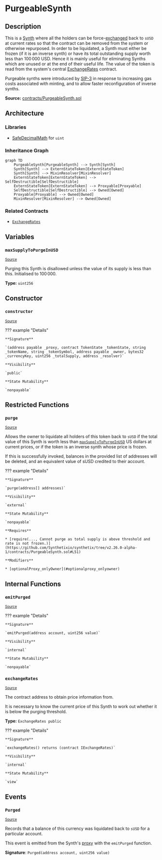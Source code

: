 # PurgeableSynth

## Description

This is a [Synth](Synth.md) where all the holders can be force-[exchanged](Synthetix.md#exchange) back to `sUSD` at current rates so that the contract can be removed from the system or otherwise repurposed. In order to be liquidated, a Synth must either be frozen (if it is an inverse synth) or have its total outstanding supply worth less than $100\,000$ USD. Hence it is mainly useful for eliminating Synths which are unused or at the end of their useful life. The value of the token is read from the system's central [ExchangeRates](ExchangeRates.md) contract.

Purgeable synths were introduced by [SIP-3](https://github.com/Synthetixio/SIPs/blob/master/SIPS/sip-3.md) in response to increasing gas costs associated with minting, and to allow faster reconfiguration of inverse synths.

**Source:** [contracts/PurgeableSynth.sol](https://github.com/Synthetixio/synthetix/tree/v2.26.0-alpha-1/contracts/PurgeableSynth.sol)

## Architecture

### Libraries

- [SafeDecimalMath](/contracts/source/libraries/SafeDecimalMath) for `uint`

### Inheritance Graph

```mermaid
graph TD
    PurgeableSynth[PurgeableSynth] --> Synth[Synth]
    Synth[Synth] --> ExternStateToken[ExternStateToken]
    Synth[Synth] --> MixinResolver[MixinResolver]
    ExternStateToken[ExternStateToken] --> SelfDestructible[SelfDestructible]
    ExternStateToken[ExternStateToken] --> Proxyable[Proxyable]
    SelfDestructible[SelfDestructible] --> Owned[Owned]
    Proxyable[Proxyable] --> Owned[Owned]
    MixinResolver[MixinResolver] --> Owned[Owned]

```

### Related Contracts

- [`ExchangeRates`](ExchangeRates.md)

## Variables

### `maxSupplyToPurgeInUSD`

<sub>[Source](https://github.com/Synthetixio/synthetix/tree/v2.26.0-alpha-1/contracts/PurgeableSynth.sol#L18)</sub>

Purging this Synth is disallowed unless the value of its supply is less than this. Initialised to $100\,000$.

**Type:** `uint256`

## Constructor

### `constructor`

<sub>[Source](https://github.com/Synthetixio/synthetix/tree/v2.26.0-alpha-1/contracts/PurgeableSynth.sol#L24)</sub>

??? example "Details"

    **Signature**

    `(address payable _proxy, contract TokenState _tokenState, string _tokenName, string _tokenSymbol, address payable _owner, bytes32 _currencyKey, uint256 _totalSupply, address _resolver)`

    **Visibility**

    `public`

    **State Mutability**

    `nonpayable`

## Restricted Functions

### `purge`

<sub>[Source](https://github.com/Synthetixio/synthetix/tree/v2.26.0-alpha-1/contracts/PurgeableSynth.sol#L45)</sub>

Allows the owner to liquidate all holders of this token back to `sUSD` if the total value of this Synth is worth less than [`maxSupplyToPurgeInUSD`](#maxsupplytopurgeinusd) US dollars at current prices, or if the token is an inverse synth whose price is frozen.

If this is successfully invoked, balances in the provided list of addresses will be deleted, and an equivalent value of sUSD credited to their account.

??? example "Details"

    **Signature**

    `purge(address[] addresses)`

    **Visibility**

    `external`

    **State Mutability**

    `nonpayable`

    **Requires**

    * [require(..., Cannot purge as total supply is above threshold and rate is not frozen.)](https://github.com/Synthetixio/synthetix/tree/v2.26.0-alpha-1/contracts/PurgeableSynth.sol#L51)

    **Modifiers**

    * [optionalProxy_onlyOwner](#optionalproxy_onlyowner)

## Internal Functions

### `emitPurged`

<sub>[Source](https://github.com/Synthetixio/synthetix/tree/v2.26.0-alpha-1/contracts/PurgeableSynth.sol#L72)</sub>

??? example "Details"

    **Signature**

    `emitPurged(address account, uint256 value)`

    **Visibility**

    `internal`

    **State Mutability**

    `nonpayable`

### `exchangeRates`

<sub>[Source](https://github.com/Synthetixio/synthetix/tree/v2.26.0-alpha-1/contracts/PurgeableSynth.sol#L39)</sub>

The contract address to obtain price information from.

It is necessary to know the current price of this Synth to work out whether it is below the purging threshold.

**Type:** `ExchangeRates public`

??? example "Details"

    **Signature**

    `exchangeRates() returns (contract IExchangeRates)`

    **Visibility**

    `internal`

    **State Mutability**

    `view`

## Events

### `Purged`

<sub>[Source](https://github.com/Synthetixio/synthetix/tree/v2.26.0-alpha-1/contracts/PurgeableSynth.sol#L69)</sub>

Records that a balance of this currency was liquidated back to `sUSD` for a particular account.

This event is emitted from the Synth's [proxy](Proxy.md#_emit) with the `emitPurged` function.

**Signature**: `Purged(address account, uint256 value)`

